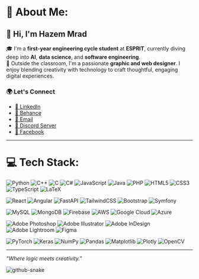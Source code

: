 # 💫 About Me:

## 👋 Hi, I'm Hazem Mrad

🎓 I'm a **first-year engineering cycle student** at **ESPRIT**, currently diving deep into **AI**, **data science**, and **software engineering**.  
🎨 Outside the classroom, I'm a passionate **graphic and web designer**. I enjoy blending creativity with technology to craft thoughtful, engaging digital experiences.

### 🌍 Let's Connect
- [🔗 LinkedIn](https://www.linkedin.com/in/hazemmrad)  
- [🎨 Behance](https://www.behance.net/hazemmrad)  
- [📧 Email](mailto:hazem.mrad@esprit.tn)  
- [💬 Discord Server](https://discord.gg/hazicore)  
- [📘 Facebook](https://www.facebook.com/Hazem05Mrad786/)  

---

# 💻 Tech Stack:

![Python](https://img.shields.io/badge/Python-3670A0?style=for-the-badge&logo=python&logoColor=ffdd54)
![C++](https://img.shields.io/badge/C++-%2300599C.svg?style=for-the-badge&logo=c%2B%2B&logoColor=white)
![C](https://img.shields.io/badge/C-%2300599C.svg?style=for-the-badge&logo=c&logoColor=white)
![C#](https://img.shields.io/badge/C%23-%23239120.svg?style=for-the-badge&logo=csharp&logoColor=white)
![JavaScript](https://img.shields.io/badge/JavaScript-%23323330.svg?style=for-the-badge&logo=javascript&logoColor=F7DF1E)
![Java](https://img.shields.io/badge/Java-%23ED8B00.svg?style=for-the-badge&logo=openjdk&logoColor=white)
![PHP](https://img.shields.io/badge/PHP-%23777BB4.svg?style=for-the-badge&logo=php&logoColor=white)
![HTML5](https://img.shields.io/badge/HTML5-%23E34F26.svg?style=for-the-badge&logo=html5&logoColor=white)
![CSS3](https://img.shields.io/badge/CSS3-%231572B6.svg?style=for-the-badge&logo=css3&logoColor=white)
![TypeScript](https://img.shields.io/badge/TypeScript-%23007ACC.svg?style=for-the-badge&logo=typescript&logoColor=white)
![LaTeX](https://img.shields.io/badge/LaTeX-%23008080.svg?style=for-the-badge&logo=latex&logoColor=white)

![React](https://img.shields.io/badge/React-%2320232a.svg?style=for-the-badge&logo=react&logoColor=%2361DAFB)
![Angular](https://img.shields.io/badge/Angular-%23DD0031.svg?style=for-the-badge&logo=angular&logoColor=white)
![FastAPI](https://img.shields.io/badge/FastAPI-005571?style=for-the-badge&logo=fastapi)
![TailwindCSS](https://img.shields.io/badge/TailwindCSS-%2338B2AC.svg?style=for-the-badge&logo=tailwind-css&logoColor=white)
![Bootstrap](https://img.shields.io/badge/Bootstrap-%238511FA.svg?style=for-the-badge&logo=bootstrap&logoColor=white)
![Symfony](https://img.shields.io/badge/Symfony-%23000000.svg?style=for-the-badge&logo=symfony&logoColor=white)

![MySQL](https://img.shields.io/badge/MySQL-4479A1.svg?style=for-the-badge&logo=mysql&logoColor=white)
![MongoDB](https://img.shields.io/badge/MongoDB-%234ea94b.svg?style=for-the-badge&logo=mongodb&logoColor=white)
![Firebase](https://img.shields.io/badge/Firebase-%23039BE5.svg?style=for-the-badge&logo=firebase)
![AWS](https://img.shields.io/badge/AWS-%23FF9900.svg?style=for-the-badge&logo=amazon-aws&logoColor=white)
![Google Cloud](https://img.shields.io/badge/GoogleCloud-%234285F4.svg?style=for-the-badge&logo=google-cloud&logoColor=white)
![Azure](https://img.shields.io/badge/Azure-%230072C6.svg?style=for-the-badge&logo=microsoftazure&logoColor=white)

![Adobe Photoshop](https://img.shields.io/badge/Photoshop-%2331A8FF.svg?style=for-the-badge&logo=adobe-photoshop&logoColor=white)
![Adobe Illustrator](https://img.shields.io/badge/Illustrator-%23FF9A00.svg?style=for-the-badge&logo=adobe-illustrator&logoColor=white)
![Adobe InDesign](https://img.shields.io/badge/InDesign-%2349021F.svg?style=for-the-badge&logo=adobeindesign&logoColor=FF3366)
![Adobe Lightroom](https://img.shields.io/badge/Lightroom-31A8FF.svg?style=for-the-badge&logo=adobe-lightroom&logoColor=white)
![Figma](https://img.shields.io/badge/Figma-%23F24E1E.svg?style=for-the-badge&logo=figma&logoColor=white)

![PyTorch](https://img.shields.io/badge/PyTorch-%23EE4C2C.svg?style=for-the-badge&logo=PyTorch&logoColor=white)
![Keras](https://img.shields.io/badge/Keras-%23D00000.svg?style=for-the-badge&logo=Keras&logoColor=white)
![NumPy](https://img.shields.io/badge/NumPy-%23013243.svg?style=for-the-badge&logo=numpy&logoColor=white)
![Pandas](https://img.shields.io/badge/Pandas-%23150458.svg?style=for-the-badge&logo=pandas&logoColor=white)
![Matplotlib](https://img.shields.io/badge/Matplotlib-%23ffffff.svg?style=for-the-badge&logo=matplotlib&logoColor=black)
![Plotly](https://img.shields.io/badge/Plotly-%233F4F75.svg?style=for-the-badge&logo=plotly&logoColor=white)
![OpenCV](https://img.shields.io/badge/OpenCV-%23white.svg?style=for-the-badge&logo=opencv&logoColor=white)

---

_“Where logic meets creativity.”_

<picture>
  <source media="(prefers-color-scheme: dark)" srcset="https://raw.githubusercontent.com/hazemmrad17/hazemmrad17/output/github-snake-dark.svg" />
  <source media="(prefers-color-scheme: light)" srcset="https://raw.githubusercontent.com/hazemmrad17/hazemmrad17/output/github-snake.svg" />
  <img alt="github-snake" src="https://raw.githubusercontent.com/tobiasmeyhoefer/tobiasmeyhoefer/output/github-snake.svg" />
</picture>

